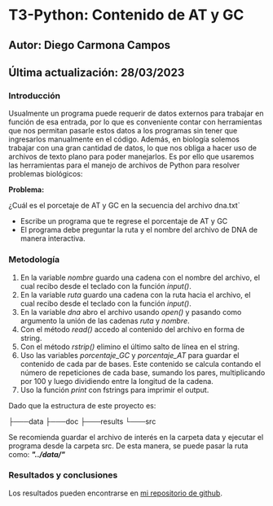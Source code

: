 # T3-Python: Contenido de AT y GC

## Autor: Diego Carmona Campos
## Última actualización: 28/03/2023

### **Introducción**
Usualmente un programa puede requerir de datos externos para trabajar en función de esa entrada, por lo que es conveniente contar con herramientas que nos permitan pasarle estos datos a los programas sin tener que ingresarlos manualmente en el código. Además, en biología solemos trabajar con una gran cantidad de datos, lo que nos obliga a hacer uso de archivos de texto plano para poder manejarlos. Es por ello que usaremos las herramientas para el manejo de archivos de Python para resolver problemas biológicos:

**Problema:**
 
 ¿Cuál es el porcetaje de AT y GC en la secuencia del archivo dna.txt`
 

- Escribe un programa que te regrese el porcentaje de AT y GC
- El programa debe preguntar la ruta y el nombre del archivo de DNA de manera interactiva.


### **Metodología**
1. En la variable *nombre* guardo una cadena con el nombre del archivo, el cual recibo desde el teclado con la función *input()*.
2. En la variable *ruta* guardo una cadena con la ruta hacia el archivo, el cual recibo desde el teclado con la función *input()*.
3. En la variable *dna* abro el archivo usando *open()* y pasando como argumento la unión de las cadenas *ruta* y *nombre*.
4. Con el método *read()* accedo al contenido del archivo en forma de string.
5. Con el método *rstrip()* elimino el último salto de línea en el string.
6. Uso las variables *porcentaje_GC* y *porcentaje_AT* para guardar el contenido de cada par de bases. Este contenido se calcula contando el número de repeticiones de cada base, sumando los pares, multiplicando por 100 y luego dividiendo entre la longitud de la cadena.
7. Uso la función *print* con fstrings para imprimir el output.

Dado que la estructura de este proyecto es: 

├───data
├───doc
├───results
└───src

Se recomienda guardar el archivo de interés en la carpeta data y ejecutar el programa desde la carpeta src. De esta manera, se puede pasar la ruta como:
***"../data/"***

### **Resultados y conclusiones**
Los resultados pueden encontrarse en [mi repositorio de github](https://github.com/diegocarcam/pythonI/).